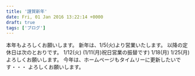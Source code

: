 ```yaml
---
title: '謹賀新年'
date: Fri, 01 Jan 2016 13:22:14 +0000
draft: true
tags: ['ブログ']
---
```


本年もよろしくお願いします。 新年は、1/5(火)より営業いたします。 以降の定休日は次のとおりです。 1/12(火) (1/11(月)祝日営業の振替です) 1/18(月) 1/25(月) よろしくお願いします。 今年は、ホームページもタイムリーに更新したいです・・・ よろしくお願いします。